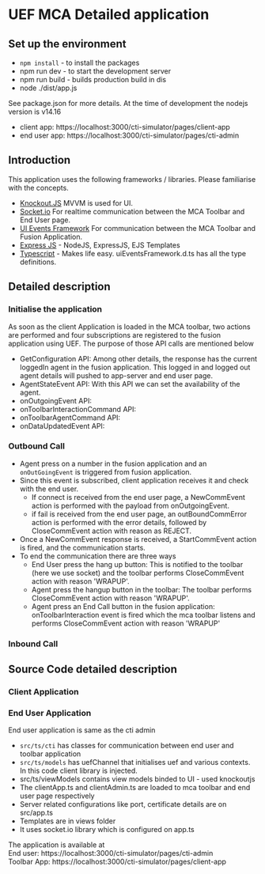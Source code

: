 # UEF MCA Detailed application

## Set up the environment

- `npm install` - to install the packages
- npm run dev - to start the development server
- npm run build - builds production build in dis
- node ./dist/app.js

See package.json for more details. At the time of development the nodejs version is v14.16

- client app: https://localhost:3000/cti-simulator/pages/client-app
- end user app: https://localhost:3000/cti-simulator/pages/cti-admin

## Introduction

This application uses the following frameworks / libraries. Please familiarise with the
concepts.
- [Knockout.JS](https://knockoutjs.com/) MVVM is used for UI.
- [Socket.io](https://socket.io/) For realtime communication between the MCA Toolbar and End User page.
- [UI Events Framework](https://docs.oracle.com/en/cloud/saas/b2b-service/23a/fairs/load-the-exernal-application-inside-service-center.html#UI-Events-Framework-16) For communication between the MCA Toolbar and Fusion Application.
- [Express JS](https://expressjs.com/) - NodeJS, ExpressJS, EJS Templates
- [Typescript](https://www.typescriptlang.org/) - Makes life easy. uiEventsFramework.d.ts has all the type definitions.

## Detailed description



### Initialise the application

As soon as the client Application is loaded in the MCA toolbar, two actions are performed and four subscriptions are 
registered to the fusion application using UEF. The purpose of those API calls are mentioned below 
- GetConfiguration API: Among other details, the response has the current loggedIn agent in the fusion 
  application. This logged in and logged out agent details will pushed to app-server and end user page.
- AgentStateEvent API: With this API we can set the availability of the agent.
- onOutgoingEvent API:
- onToolbarInteractionCommand API:
- onToolbarAgentCommand API:
- onDataUpdatedEvent API:

### Outbound Call

- Agent press on a number in the fusion application and an `onOutGoingEvent` is triggered from fusion application.
- Since this event is subscribed, client application receives it and check with the end user.
    - If connect is received from the end user page, a NewCommEvent action is performed with the payload from onOutgoingEvent.
    - if fail is received from the end user page, an outBoundCommError action is performed with the error details, 
      followed by CloseCommEvent action with reason as REJECT.
- Once a NewCommEvent response is received, a StartCommEvent action is fired, and the communication starts.
- To end the communication there are three ways
    - End User press the hang up button: This is notified to the toolbar (here we use socket) and the toolbar performs
      CloseCommEvent action with reason 'WRAPUP'.
    - Agent press the hangup button in the toolbar: The toolbar performs CloseCommEvent action with reason 'WRAPUP'.
    - Agent press an End Call button in the fusion application: onToolbarInteraction event is fired which the mca 
      toolbar listens and performs CloseCommEvent action with reason 'WRAPUP'
      
### Inbound Call



## Source Code detailed description

### Client Application

### End User Application

End user application is same as the cti admin

- `src/ts/cti` has classes for communication between end user and toolbar application
- `src/ts/models` has uefChannel that initialises uef and various contexts. 
In this code client library is injected.
- src/ts/viewModels contains view models binded to UI - used knockoutjs
- The clientApp.ts and clientAdmin.ts are loaded to mca toolbar and end user page respectively
- Server related configurations like port, certificate details are on src/app.ts
- Templates are in views folder
- It uses socket.io library which is configured on app.ts

The application is available at \
End user: https://localhost:3000/cti-simulator/pages/cti-admin \
Toolbar App: https://localhost:3000/cti-simulator/pages/client-app
